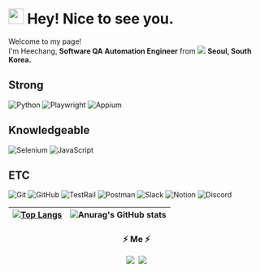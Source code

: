 <h1><img src="https://emojis.slackmojis.com/emojis/images/1531849430/4246/blob-sunglasses.gif?1531849430" width="30"/> Hey! Nice to see you.</h1>

<p>Welcome to my page! </br> I'm Heechang, <b>Software QA Automation Engineer</b> from <img src="https://img.icons8.com/color/18/null/south-korea-circular.png"/> <b>Seoul, South Korea.</b></p>

## Strong
<p>
  <img alt="Python" src="https://img.shields.io/badge/-Python-3776AB?style=for-the-badge&logo=python&logoColor=white">
  <img alt="Playwright" src="https://img.shields.io/badge/-Playwright-2EAD33?style=for-the-badge&logo=playwright&logoColor=white">
  <img alt="Appium" src="https://img.shields.io/badge/-Appium-663399?style=for-the-badge&logo=appium&logoColor=white">
</p>

## Knowledgeable
<p>
  <img alt="Selenium" src="https://img.shields.io/badge/-Selenium-43B02A?style=for-the-badge&logo=selenium&logoColor=white">
  <img alt="JavaScript" src="https://img.shields.io/badge/-JavaScript-F7DF1E?style=for-the-badge&logo=javascript&logoColor=white">
</p>

## ETC
<p>
  <img alt="Git" src="https://img.shields.io/badge/-Git-orange?style=for-the-badge&logo=git&logoColor=white">
  <img alt="GitHub" src="https://img.shields.io/badge/-GitHub-black?style=for-the-badge&logo=github&logoColor=white">
  <img alt="TestRail" src="https://img.shields.io/badge/-TestRail-24A148?style=for-the-badge&logoColor=white">
  <img alt="Postman" src="https://img.shields.io/badge/-Postman-FF6C37?style=for-the-badge&logo=postman&logoColor=white">
  <img alt="Slack" src="https://img.shields.io/badge/-Slack-4A154B?style=for-the-badge&logo=slack&logoColor=white">
  <img alt="Notion" src="https://img.shields.io/badge/-Notion-yellow?style=for-the-badge&logo=notion&logoColor=white">
  <img alt="Discord" src="https://img.shields.io/badge/-Discord-5865F2?style=for-the-badge&logo=discord&logoColor=white">
</p>

|[![Top Langs](https://github-readme-stats.vercel.app/api/top-langs/?username=HEECHANG96&langs_count=10&layout=compact&theme=dark)](https://github.com/HEECHANG96/HEECHANG96) | ![Anurag's GitHub stats](https://github-readme-stats.vercel.app/api?username=HEECHANG96&show_icons=true&theme=dark) |
| ------------- | ------------- |


<h3 align="center"> ⚡ Me ⚡ </h3>
<p align="center">
  <a href="https://velog.io/@heechang96"><img src="https://img.shields.io/badge/Tech%20Blog-11B48A?style=flat-square&logo=Vimeo&logoColor=white&link="/></a>&nbsp
  <a href="mailto:wjdgmlckd9696@gmail.com"><img src="https://img.shields.io/badge/Gmail-d14836?style=flat-square&logo=Gmail&logoColor=white&link=viliketh1s98@naver.com"/></a>
</p>
<br>
